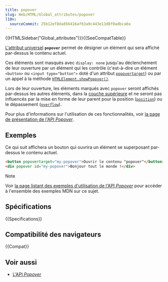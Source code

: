```yaml
---
title: popover
slug: Web/HTML/Global_attributes/popover
l10n:
  sourceCommit: 25b12ef8da856416af63a9c443e13d8f0adbca0a
---
```


{{HTMLSidebar("Global_attributes")}}{{SeeCompatTable}}

[L'attribut universel](/fr/docs/Web/HTML/Global_attributes) **`popover`** permet de désigner un élément qui sera affiché par-dessus le contenu actuel.

Ces éléments sont masqués avec `display: none` jusqu'au déclenchement de leur ouverture par un élément qui les contrôle (c'est-à-dire un élément `<button>` ou `<input type="button">` doté d'un attribut [`popovertarget`](/fr/docs/Web/HTML/Element/button#popovertarget)) ou par un appel à la méthode [`HTMLElement.showPopover()`](/fr/docs/Web/API/HTMLElement/showPopover).

Lors de leur ouverture, les éléments marqués avec `popover` seront affichés par-dessus les autres éléments, dans la [couche supérieure](/fr/docs/Glossary/Top_layer) et ne seront pas influencés par la mise en forme de leur parent pour la position ([`position`](/fr/docs/Web/CSS/position)) ou le dépassement ([`overflow`](/fr/docs/Web/CSS/overflow)).

Pour plus d'informations sur l'utilisation de ces fonctionnalités, voir [la page de présentation de l'API <i lang="en">Popover</i>](/fr/docs/Web/API/Popover_API).

## Exemples

Ce qui suit affichera un bouton qui ouvrira un élément se superposant par-dessus le contenu actuel.

```html
<button popovertarget="my-popover">Ouvrir le contenu "popover"</button>
<div popover id="my-popover">Bonjour tout le monde !</div>
```

> [!NOTE]
> Voir [la page listant des exemples d'utilisation de l'API <i lang="en">Popover</i>](https://mdn.github.io/dom-examples/popover-api/) pour accéder à l'ensemble des exemples MDN sur ce sujet.

## Spécifications

{{Specifications}}

## Compatibilité des navigateurs

{{Compat}}

## Voir aussi

- [L'API <i lang="en">Popover</i>](/fr/docs/Web/API/Popover_API)
